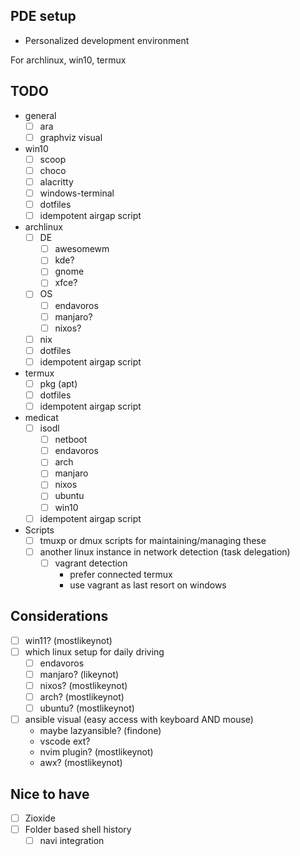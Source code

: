 ## PDE setup

- Personalized development environment

For archlinux, win10, termux

## TODO

- general
  - [ ] ara
  - [ ] graphviz visual

- win10
  - [ ] scoop
  - [ ] choco
  - [ ] alacritty
  - [ ] windows-terminal
  - [ ] dotfiles
  - [ ] idempotent airgap script
- archlinux
  - [ ] DE
    - [ ] awesomewm
    - [ ] kde?
    - [ ] gnome
    - [ ] xfce?
  - [ ] OS
    - [ ] endavoros
    - [ ] manjaro?
    - [ ] nixos?
  - [ ] nix
  - [ ] dotfiles
  - [ ] idempotent airgap script
- termux
  - [ ] pkg (apt)
  - [ ] dotfiles
  - [ ] idempotent airgap script
- medicat
  - [ ] isodl
    - [ ] netboot
    - [ ] endavoros
    - [ ] arch
    - [ ] manjaro
    - [ ] nixos
    - [ ] ubuntu
    - [ ] win10
  - [ ] idempotent airgap script

- Scripts
  - [ ] tmuxp or dmux scripts for maintaining/managing these
  - [ ] another linux instance in network detection (task delegation)
    - [ ] vagrant detection
      - prefer connected termux
      - use vagrant as last resort on windows

## Considerations

- [ ] win11? (mostlikeynot)
- [ ] which linux setup for daily driving
  - [ ] endavoros
  - [ ] manjaro? (likeynot)
  - [ ] nixos? (mostlikeynot)
  - [ ] arch? (mostlikeynot)
  - [ ] ubuntu? (mostlikeynot)
- [ ] ansible visual (easy access with keyboard AND mouse)
  - maybe lazyansible? (findone)
  - vscode ext?
  - nvim plugin? (mostlikeynot)
  - awx? (mostlikeynot)


## Nice to have

- [ ] Zioxide
- [ ] Folder based shell history
  - [ ] navi integration
